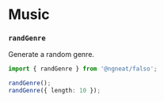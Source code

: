 # Music

### `randGenre`

Generate a random genre.

```ts
import { randGenre } from '@ngneat/falso';

randGenre();
randGenre({ length: 10 });
```

